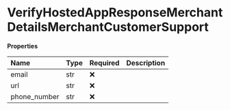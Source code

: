 # VerifyHostedAppResponseMerchantDetailsMerchantCustomerSupport

**Properties**

| Name         | Type | Required | Description |
| :----------- | :--- | :------- | :---------- |
| email        | str  | ❌       |             |
| url          | str  | ❌       |             |
| phone_number | str  | ❌       |             |
